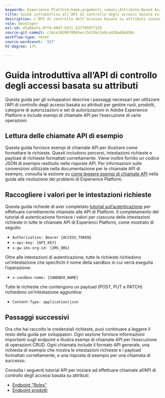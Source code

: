 ```yaml
---
keywords: Experience Platform;home;argomenti comuni;Attribute-Based Access Control;attribute-based access control
title: Guida introduttiva all’API di controllo degli accessi basata su attributi
description: L’API di controllo dell’accesso basato su attributi consente di gestire in modo programmatico i ruoli e i criteri di accesso all’interno di Adobe Experience Platform. Segui questa guida per scoprire come eseguire operazioni chiave utilizzando l’API.
role: Developer
exl-id: d1a66afa-dff4-49d7-b57c-527f05977155
source-git-commit: c16ce1020670065ecc5415bc3e9ca428adbbd50c
workflow-type: tm+mt
source-wordcount: '327'
ht-degree: 17%

---
```


# Guida introduttiva all’API di controllo degli accessi basata su attributi

Questa guida per gli sviluppatori descrive i passaggi necessari per utilizzare l’API di controllo degli accessi basata su attributi per gestire ruoli, prodotti, categorie di autorizzazioni e set di autorizzazioni in Adobe Experience Platform e include esempi di chiamate API per l’esecuzione di varie operazioni.

## Lettura delle chiamate API di esempio

Questa guida fornisce esempi di chiamate API per illustrare come formattare le richieste. Questi includono percorsi, intestazioni richieste e payload di richieste formattati correttamente. Viene inoltre fornito un codice JSON di esempio restituito nelle risposte API. Per informazioni sulle convenzioni utilizzate nella documentazione per le chiamate API di esempio, consulta la sezione su [come leggere esempi di chiamate API](../../../landing/troubleshooting.md#how-do-i-format-an-api-request) nella guida alla risoluzione dei problemi di Experience Platform.

## Raccogliere i valori per le intestazioni richieste

Questa guida richiede di aver completato [tutorial sull’autenticazione](https://www.adobe.com/go/platform-api-authentication-en) per effettuare correttamente chiamate alle API di Platform. Il completamento del tutorial di autenticazione fornisce i valori per ciascuna delle intestazioni richieste in tutte le chiamate API di Experienci Platform, come mostrato di seguito:

* `Authorization: Bearer {ACCESS_TOKEN}`
* `x-api-key: {API_KEY}`
* `x-gw-ims-org-id: {IMS_ORG}`

Oltre alle intestazioni di autenticazione, tutte le richieste richiedono un’intestazione che specifichi il nome della sandbox in cui verrà eseguita l’operazione:

* `x-sandbox-name: {SANDBOX_NAME}`

Tutte le richieste che contengono un payload (POST, PUT e PATCH) richiedono un’intestazione aggiuntiva:

* `Content-Type: application/json`

## Passaggi successivi

Ora che hai raccolto le credenziali richieste, puoi continuare a leggere il resto della guida per sviluppatori. Ogni sezione fornisce informazioni importanti sugli endpoint e illustra esempi di chiamate API per l’esecuzione di operazioni CRUD. Ogni chiamata include il formato API generale, una richiesta di esempio che mostra le intestazioni richieste e i payload formattati correttamente, e una risposta di esempio per una chiamata di successo.

Consulta i seguenti tutorial API per iniziare ad effettuare chiamate all’API di controllo degli accessi basata su attributi:

* [Endpoint &quot;Roles&quot;](./roles.md)
* [Endpoint prodotti](./products.md)
